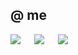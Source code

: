 ## @ me

<!--- Connect With Me Icons --->
[![](https://skillicons.dev/icons?i=discord)](https://discordapp.com/users/dylanafterall) &emsp;
[![](https://skillicons.dev/icons?i=mastodon)](https://mastodon.gamedev.place/@dylanafterall) &emsp;
[![](https://skillicons.dev/icons?i=twitter)](https://bsky.app/profile/dylanafterall.bsky.social) &emsp;

<!--- <pre></pre> --->
